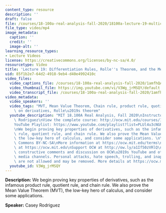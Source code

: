 ```yaml
---
content_type: resource
description: ''
draft: false
file: /courses/18-100a-real-analysis-fall-2020/18100a-lecture-19-multicam_360p_16_9.mp4
file_type: video/mp4
image_metadata:
  caption: ''
  credit: ''
  image-alt: ''
learning_resource_types:
- Lecture Videos
license: https://creativecommons.org/licenses/by-nc-sa/4.0/
resourcetype: Video
title: 'Lecture 19: Differentiation Rules, Rolle''s Theorem, and the Mean Value Theorem'
uid: 85f1b2e7-64d2-4918-9eb4-d40e4992410c
video_files:
  video_captions_file: /courses/18-100a-real-analysis-fall-2020/1amfhQA2YEpNhkZSG5NGFQKW3te6BKAef_transcript.webvtt
  video_thumbnail_file: https://img.youtube.com/vi/V3Wg_jrMSQY/default.jpg
  video_transcript_file: /courses/18-100a-real-analysis-fall-2020/1amfhQA2YEpNhkZSG5NGFQKW3te6BKAef_transcript.pdf
video_metadata:
  video_speakers: ''
  video_tags: "MVT, Mean Value Theorem, Chain rule, product rule, quotient rule, operations\
    \ on derivatives, Rolle\u2019s theorem"
  youtube_description: "MIT 18.100A Real Analysis, Fall 2020\nInstructor: Dr. Casey\
    \ Rodriguez\nView the complete course: http://ocw.mit.edu/courses/18-100a-real-analysis-fall-2020/\n\
    YouTube Playlist: https://www.youtube.com/playlist?list=PLUl4u3cNGP61O7HkcF7UImpM0cR_L2gSw\n\
    \nWe begin proving key properties of derivatives, such as the infamous product\
    \ rule, quotient rule, and chain rule. We also prove the Mean Value Theorem (MVT),\
    \ the low-key hero of calculus, and consider some applications. \n\nLicense: Creative\
    \ Commons BY-NC-SA\nMore information at https://ocw.mit.edu/terms\nMore courses\
    \ at https://ocw.mit.edu\nSupport OCW at http://ow.ly/a1If50zVRlQ\n\nWe encourage\
    \ constructive comments and discussion on OCW\u2019s YouTube and other social\
    \ media channels. Personal attacks, hate speech, trolling, and inappropriate comments\
    \ are not allowed and may be removed. More details at https://ocw.mit.edu/comments."
  youtube_id: V3Wg_jrMSQY
---
```

**Description:** We begin proving key properties of derivatives, such as the infamous product rule, quotient rule, and chain rule. We also prove the Mean Value Theorem (MVT), the low-key hero of calculus, and consider some applications.

**Speaker:** Casey Rodriguez